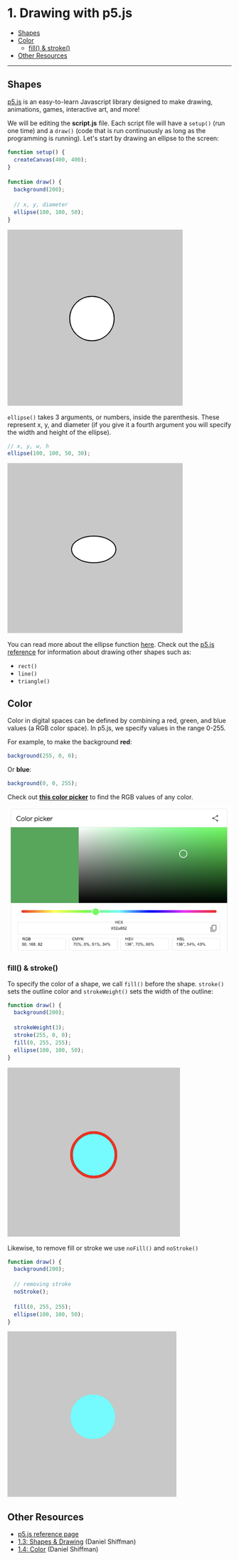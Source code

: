 # 1. Drawing with p5.js

  - [Shapes](#shapes)
  - [Color](#color)
    - [fill() & stroke()](#fill--stroke)
  - [Other Resources](#other-resources)

---

## Shapes
[p5.js](https://p5js.org/reference/) is an easy-to-learn Javascript library designed to make drawing, animations, games, interactive art, and more!

We will be editing the **script.js** file. Each script file will have a `setup()` (run one time) and a `draw()` (code that is run continuously as long as the programming is running). Let's start by drawing an ellipse to the screen:

```javascript
function setup() {
  createCanvas(400, 400);
}

function draw() {
  background(200);

  // x, y, diameter
  ellipse(100, 100, 50);
}
```
![ellipse](assets/ellipse0.png)

`ellipse()` takes 3 arguments, or numbers, inside the parenthesis. These represent x, y, and diameter (if you give it a fourth argument you will specify the width and height of the ellipse). 

```javascript
// x, y, w, h
ellipse(100, 100, 50, 30);
```

![ellipse](assets/ellipse1.png)

You can read more about the ellipse function [here](https://p5js.org/reference/#/p5/ellipse). Check out the [p5.js reference](https://p5js.org/reference/) for information about drawing other shapes such as: 
* `rect()` 
* `line()`
* `triangle()`

## Color
Color in digital spaces can be defined by combining a red, green, and blue values (a RGB color space). In p5.js, we specify values in the range 0-255.

For example, to make the background **red**:

```javascript
background(255, 0, 0);
```

Or **blue**:
```javascript
background(0, 0, 255);
```

Check out **[this color picker](https://g.co/kgs/SN5wSS)** to find the RGB values of any color.

![color picker](assets/colorpickers.png)

### fill() & stroke()
To specify the color of a shape, we call `fill()` before the shape. `stroke()` sets the outline color and `strokeWeight()` sets the width of the outline:

```javascript
function draw() {
  background(200);

  strokeWeight(3);
  stroke(255, 0, 0);
  fill(0, 255, 255);
  ellipse(100, 100, 50);
}
```

![ellipse](assets/ellipse2.png)

Likewise, to remove fill or stroke we use `noFill()` and `noStroke()`

```javascript
function draw() {
  background(200);

  // removing stroke
  noStroke();

  fill(0, 255, 255);
  ellipse(100, 100, 50);
}
```

![ellipse](assets/ellipse3.png)


## Other Resources
* [p5.js reference page](https://p5js.org/reference/)
* [1.3: Shapes & Drawing](https://www.youtube.com/watch?v=c3TeLi6Ns1E&list=PLRqwX-V7Uu6Zy51Q-x9tMWIv9cueOFTFA&index=5) (Daniel Shiffman)
* [1.4: Color](https://www.youtube.com/watch?v=riiJTF5-N7c&list=PLRqwX-V7Uu6Zy51Q-x9tMWIv9cueOFTFA&index=6) (Daniel Shiffman)
